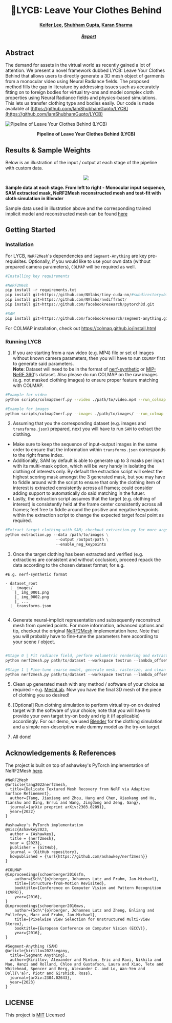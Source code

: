 <br />
<p align="center">

  <h1 align="center">🧥LYCB: Leave Your Clothes Behind</h1>
  <h4 align="center"><a href="https://github.com/datacrisis">Keifer Lee</a>, <a href="https://github.com/iamshubhamgupto">Shubham Gupta</a>, <a href="">Karan Sharma</a></h4>
  
  <h5 align="center">&emsp; <a href="https://iamshubhamgupto.github.io/LYCB/assets/pdf/report.pdf"> Report </a></h5>
</p>


## Abstract

The demand for assets in the virtual world as recently gained a lot of attention. We present a novel framework dubbed LYCB: Leave Your Clothes Behind that allows users to directly generate a 3D mesh object of garments from a monocular video using Neural Radiance fields. The proposed method fills the gap in literature by addressing issues such as accurately fitting on to foreign bodies for virtual try-ons and model complex cloth properties using Neural Radiance fields and physics-based simulations. This lets us transfer clothing type and bodies easily. Our code is made available at [https://github.com/IamShubhamGupto/LYCB](https://github.com/IamShubhamGupto/LYCB)

![Pipeline of Leave Your Clothes Behind (LYCB)](./assets/pipeline.png)
<p align="center">
  <b>Pipeline of Leave Your Clothes Behind (LYCB)</b>
</p>

## Results & Sample Weights
Below is an illustration of the input / output at each stage of the pipeline with custom data.

<p align="center">
<img src="assets/merged_animation.gif">

<b>Sample data at each stage. From left to right - Monocular input sequence, SAM extracted mask, NeRF2Mesh reconstructed mesh and test-fit with cloth simulation in Blender</b>
</p>

Sample data used in illustration above and the corresponding trained implicit model and reconstructed mesh can be found [here](https://drive.google.com/file/d/1nKHaewiDw_M1wOnBDXXRA_i0nXSzp8LR/view?usp=share_link)



## Getting Started

### Installation
For LYCB, `NeRF2Mesh`'s dependencies and `Segment-Anything` are key pre-requisites. Optionally, if you would like to use your own data (without prepared camera parameters), `COLMAP` will be required as well.

```python
#Installing key requirements

#NeRF2Mesh
pip install -r requirements.txt
pip install git+https://github.com/NVlabs/tiny-cuda-nn/#subdirectory=bindings/torch 
pip install git+https://github.com/NVlabs/nvdiffrast/
pip install git+https://github.com/facebookresearch/pytorch3d.git

#SAM
pip install git+https://github.com/facebookresearch/segment-anything.git
```

For COLMAP installation, check out https://colmap.github.io/install.html


### Running LYCB
1. If you are starting from a raw video (e.g. MP4) file or set of images without known camera parameters, then you will have to run `COLMAP` first to generate said parameters. </br>
**Note**: Dataset will need to be in the format of [nerf-synthetic](https://drive.google.com/drive/folders/1JDdLGDruGNXWnM1eqY1FNL9PlStjaKWi) or [MIP-NeRF 360](http://storage.googleapis.com/gresearch/refraw360/360_v2.zip)'s dataset. Also please do run COLMAP on the raw images (e.g. not masked clothing images) to ensure proper feature matching with COLMAP.
```bash
#Example for video
python scripts/colmap2nerf.py --video ./path/to/video.mp4 --run_colmap --video_fps 10 --colmap_matcher sequential

#Example for images
python scripts/colmap2nerf.py --images ./path/to/images/ --run_colmap --colmap_matcher exhaustive
```

2. Assuming that you the corresponding dataset (e.g. images and `transforms.json`) prepared, next you will have to run `SAM` to extract the clothing.
  - Make sure to keep the sequence of input-output images in the same order to ensure that the information within `transforms.json` corresponds to the right frame index.
  - Additionally, SAM by default is able to generate up to 3 masks per input with its multi-mask option, which will be very handy in isolating the clothing of interests only. By default the extraction script will select the highest scoring mask amongst the 3 generated mask, but you may have to fiddle around with the script to ensure that only the clothing item of interest is extracted consistently across all frames; could consider adding support to automatically do said matching in the futuer.
  - Lastly, the extraction script assumes that the target (e.g. clothing of interest) is consistently held at the frame center consistently across all frames; feel free to fiddle around the positive and negative keypoints within the extraction script to change the expected target focal point as required.
```python
#Extract target clothing with SAM; checkout extraction.py for more args / options
python extraction.py --data /path/to/images \
                      --output /output/path \
                      --enable_neg_keypoints
```

3. Once the target clothing has been extracted and verified (e.g. extractions are consistent and without occlusion), proceed repack the data according to the chosen dataset format; for e.g.
```
#E.g. nerf-synthetic format

- dataset_root
  |_ images/
    |_ img_0001.png
    |_ img_0002.png
    |_ ...
  |_ transforms.json
  
```

4. Generate neural-implicit representation and subsequently reconstruct mesh from queried points. For more information, advanced options and tip, checkout the original [NeRF2Mesh](https://github.com/ashawkey/nerf2mesh) implementation here. Note that you will probably have to fine-tune the parameters here according to your scene / object.
```python

#Stage 0 | Fit radiance field, perform volumetric rendering and extract coarse mesh
python nerf2mesh.py path/to/dataset --workspace testrun --lambda_offsets 1 --scale 0.33 --bound 3 --stage 0 --lambda_tv 1e-8 --lambda_normal 1e-1 --texture_size 2048 --ssaa 1 #Enforce coarser texture_size and limit SSAA for headless rendering

#Stage 1 | Fine-tune coarse model, generate mesh, rasterize, and clean
python nerf2mesh.py path/to/dataset --workspace testrun --lambda_offsets 1 --scale 0.33 --bound 3 --stage 1 --lambda_normal 1e-1 --texture_size 2048 --ssaa 1

```

5. Clean up generated mesh with any method / software of your choice as required - e.g. [MeshLab](https://www.meshlab.net). Now you have the final 3D mesh of the piece of clothing you so desired!

6. [Optional] Run clothing simulation to perform virtual try-on on desired target with the software of your choice; note that you will have to provide your own target try-on body and rig it (if applicable) accordingly. For our demo, we used [Blender](https://www.blender.org) for the clothing simulation and a simple non-descriptive male dummy model as the try-on target.

7. All done!


## Acknowledgements & References
The project is built on top of ashawkey's PyTorch implementation of NeRF2Mesh [here](https://github.com/ashawkey/nerf2mesh).

```
#NeRF2Mesh
@article{tang2022nerf2mesh,
  title={Delicate Textured Mesh Recovery from NeRF via Adaptive Surface Refinement},
  author={Tang, Jiaxiang and Zhou, Hang and Chen, Xiaokang and Hu, Tianshu and Ding, Errui and Wang, Jingdong and Zeng, Gang},
  journal={arXiv preprint arXiv:2303.02091},
  year={2022}
}

#ashawkey's PyTorch implementation
@misc{Ashawkey2023,
  author = {Ashawkey},
  title = {nerf2mesh},
  year = {2023},
  publisher = {GitHub},
  journal = {GitHub repository},
  howpublished = {\url{https://github.com/ashawkey/nerf2mesh}}
}

#COLMAP
@inproceedings{schoenberger2016sfm,
    author={Sch\"{o}nberger, Johannes Lutz and Frahm, Jan-Michael},
    title={Structure-from-Motion Revisited},
    booktitle={Conference on Computer Vision and Pattern Recognition (CVPR)},
    year={2016},
}
@inproceedings{schoenberger2016mvs,
    author={Sch\"{o}nberger, Johannes Lutz and Zheng, Enliang and Pollefeys, Marc and Frahm, Jan-Michael},
    title={Pixelwise View Selection for Unstructured Multi-View Stereo},
    booktitle={European Conference on Computer Vision (ECCV)},
    year={2016},
}

#Segment-Anything (SAM)
@article{kirillov2023segany,
  title={Segment Anything},
  author={Kirillov, Alexander and Mintun, Eric and Ravi, Nikhila and Mao, Hanzi and Rolland, Chloe and Gustafson, Laura and Xiao, Tete and Whitehead, Spencer and Berg, Alexander C. and Lo, Wan-Yen and Doll{\'a}r, Piotr and Girshick, Ross},
  journal={arXiv:2304.02643},
  year={2023}
}

```

## LICENSE
This project is [MIT](LICENSE) Licensed
